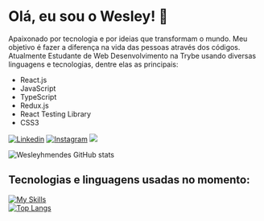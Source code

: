 # Olá, eu sou o Wesley! 👋
Apaixonado por tecnologia e por ideias que transformam o mundo. Meu objetivo é fazer a diferença na vida das pessoas através dos códigos.
Atualmente Estudante de Web Desenvolvimento na Trybe usando diversas linguagens e tecnologias, dentre elas as principais:

- React.js
- JavaScript
- TypeScript
- Redux.js
- React Testing Library
- CSS3

[![Linkedin](https://img.shields.io/badge/LinkedIn-0077B5?style=for-the-badge&logo=linkedin&logoColor=white)](https://www.linkedin.com/in/wesley-mendes/)
[![Instagram](https://img.shields.io/badge/Instagram-E4405F?style=for-the-badge&logo=instagram&logoColor=white)](https://www.instagram.com/wesley_hmendes/)
<a href = "mailto: wesleymendes123321@gmail.com"><img src="https://img.shields.io/badge/-Gmail-%23333?style=for-the-badge&logo=gmail&logoColor=white" target="_blank"></a>

![Wesleyhmendes GitHub stats](https://github-readme-stats.vercel.app/api?username=Wesleyhmendes&show_icons=true&theme=tokyonight)

## Tecnologias e linguagens usadas no momento:
[![My Skills](https://skillicons.dev/icons?i=js,html,css,git,linux,vscode)](https://skillicons.dev)
<br/>
[![Top Langs](https://github-readme-stats.vercel.app/api/top-langs/?username=Wesleyhmendes)](https://github.com/Wesleyhmendes/github-readme-stats)
